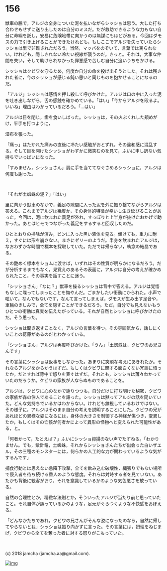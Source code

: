 # 156

獣車の脇で，アルジの全身についた泥を払いながらシッショは思う。大した打ち合わせもせずに送り出したのは自分のミスだ。だが救助できるような力もない自分に命綱を託し，安易に危険地帯に向かうのは無謀にもほどがある。今回はダモスの力で引き上げることができたけれども，もしここでアルジを失っていたらシッショは里で非難されただろう。当然，マッパをのぞいて，言葉では罵られない。けれども，隠しきれない冷たい視線が襲うのだ。きっと。それは，大事な仲間を失い，そして助けられなかった罪悪感で苦しむ自分に追いうちをかける。  

シッショはクビワを守るため，何度か自分の命を投げ出そうとした。それは残された者に，今のシッショが感じる鈍い思いと同じものを抱かせることになるのだ。  

「アルジ」シッショは感情を押し殺して呼びかけた。アルジは口の中に入った泥を吐き出しながら，舌の感触を確かめている。「はい」「今からアルジを殴るよ。いいね」理由はわかっているだろう。「…はい」  

アルジは目を閉じ，歯を食いしばった。シッショは，その火ぶくれした頬めがけ，平手を打つように，  

湿布を張った。  

「痛っ」はたかれた痛みの直後に冷たい感触がおとずれ，その違和感に混乱する。そして目を開けたシッショがわずかに微笑むのを見て，ふいに申し訳ない気持ちでいっぱいになった。  

「すみません，シッショさん」肩に手を当ててなぐさめるシッショに，アルジは何度も謝った。  

<br>  

「それが土蜘蛛の泥？」「はい」  

里に向かう獣車のなかで，義足の隙間に入った泥を外に振り捨てながらアルジは答える。これまでアルジは幾度か，その身体的特徴が幸いし生き延びることがあった。今回は，泥に飲まれた義足が外れ，すっぽりと上半身が抜けたおかげで助かった。あとはヒモでつながった義足をするすると回収したのだ。  

ひととおりの掃除が済み，ビンに入った黒い液体を見る。傾けても，重力に耐え，すぐには形を崩さない。まさにゼリーのようだ。半身を飲まれたアルジは，なおわずかな時間で標本を採取していた。ただでは帰らない，執念の結晶である。  

その艶めく標本をショムに渡せば，いずれはその性質が明らかになるだろう。だが分析するまでもなく，見覚えのあるその表面に，アルジは自分の考えが確かめられたこと，その事実を話すことに迷う。  

「シッショさん」「なに？」獣車を操るシッショは背中で答える。アルジは覚悟もなしに喋ってしまったことを悔やんだ。ごまかしたい衝動にかられた。小声で呟いて，なんでもないです，なんて言ってしまえば，ダモスが生み出す足音や，車輪のきしみで，全てを隠すことができるだろう。ただ，自分でも見えないもうひとつの衝動は真実を伝えたがっている。それが自然とシッショに呼びかけたのだ。そう思った。  

シッショは聞き返すことなく，アルジの言葉を待つ。その雰囲気から，話しにくいことの葛藤があるのだとわかっている。  

「シッショさん」アルジは再度呼びかけた。「うん」「土蜘蛛は，クビワのお兄さんです」  

その言葉にシッショは返事をしなかった。あまりに突飛な考えにあきれたか。それならアルジをからかうはずだ。もしくはクビワに関する面白くない冗談に憤ったか。だとすれば背中で怒りを表すはずだ。それとも，シッショは薄々わかっていたのだろうか。クビワの家族が人ならぬものであることを。  

アルジは，クビワに心のなかで謝りつつも，自分だけに打ち明けた秘密，クビワの家族が森の住人であることを語った。シッショは黙ってアルジの話を聞いていた。どんな気持ちでいるかはわからない。けれども無視しているわけではない。その様子に，アルジはそのまま自分の考えを説明することにした。クビワの兄があれほどの異様な姿になるには，身体の大きさを制御する神経が傷つき，変異したか，もしくはその亡骸が何者かによって異形の怪物へと変えられた可能性がある，と。  

「何者かって，たとえば？」ふいにシッショ抑揚のない声でたずねる。「わかりません。でも，紫針竜，土蜘蛛，それからシッショさんたちが出会った白いザエル，その三種のモンスターには，何らかの人工的な力が関わっているような気がするんです」  

捕食行動とは思えない急降下攻撃，全てを飲み込む破壊性，縄張りでもない場所で侵入者を待ち続ける番人のような態度。それらは対峙する者を見ていない。あたかも背後に観客がおり，それを意識しているかのような気色悪さを放っている。  

自然の合理性とか，精緻な法則とか，そういったアルジが当たり前と思っていたこと。それ自体が誤っているかのような，足元がぐらつくような不快感をおぼえる。  

「どんなかたちであれ，クビワの兄さんがそんな姿になったのなら，自然に帰してやらないとね」シッショは振り向かずに言った。その言葉には，摂理をねじまげ，クビワから全てを奪った者に対する怒りがこもっていた。  

<br>  
<br>  
(c) 2018 jamcha (jamcha.aa@gmail.com).  

[![img](http://i.creativecommons.org/l/by-nc-sa/4.0/88x31.png)](http://creativecommons.org/licenses/by-nc-sa/4.0/deed)